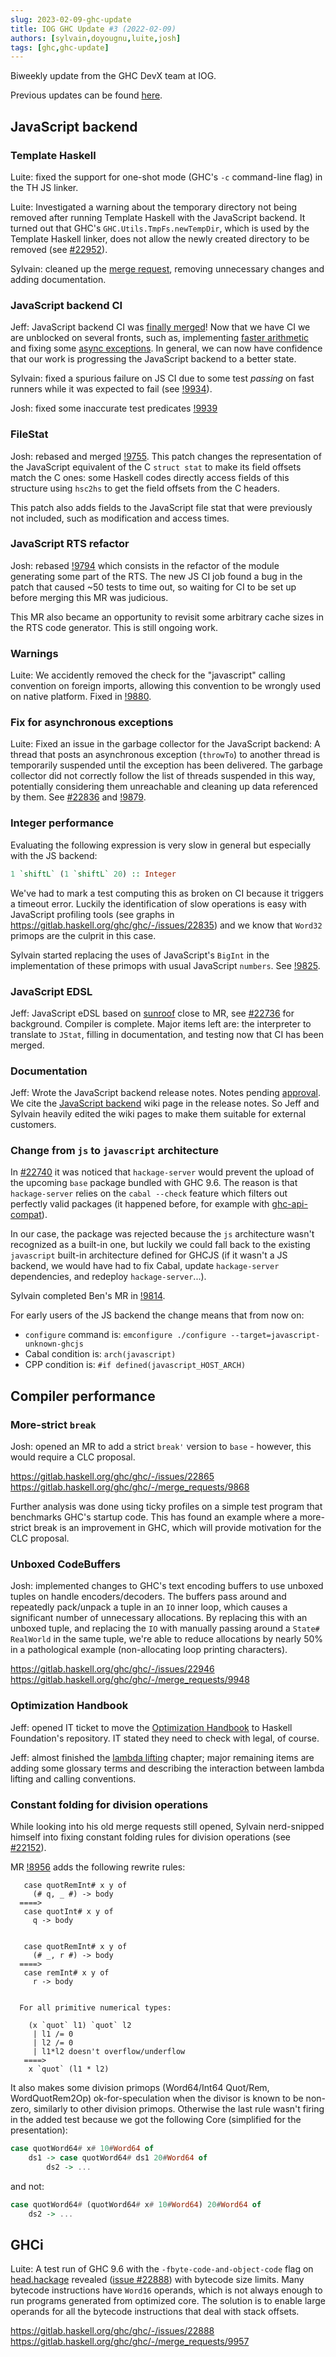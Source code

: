 ```yaml
---
slug: 2023-02-09-ghc-update
title: IOG GHC Update #3 (2022-02-09)
authors: [sylvain,doyougnu,luite,josh]
tags: [ghc,ghc-update]
---
```


Biweekly update from the GHC DevX team at IOG.

Previous updates can be found [here](https://engineering.iog.io/tags/ghc-update).

## JavaScript backend

### Template Haskell

Luite: fixed the support for one-shot mode (GHC's `-c` command-line flag)
in the TH JS linker.

Luite: Investigated a warning about the temporary directory not being removed
after running Template Haskell with the JavaScript backend. It turned out
that GHC's `GHC.Utils.TmpFs.newTempDir`, which is used by the Template Haskell
linker, does not allow the newly created directory to be removed
(see [#22952](https://gitlab.haskell.org/ghc/ghc/-/issues/22952)).

Sylvain: cleaned up the [merge request](https://gitlab.haskell.org/ghc/ghc/-/merge_requests/9779),
removing unnecessary changes and adding documentation.

### JavaScript backend CI

Jeff: JavaScript backend CI was [finally
merged](https://gitlab.haskell.org/ghc/ghc/-/merge_requests/9552)! Now that we
have CI we are unblocked on several fronts, such as, implementing [faster
arithmetic](https://gitlab.haskell.org/ghc/ghc/-/merge_requests/9825) and fixing
some [async
exceptions](https://gitlab.haskell.org/ghc/ghc/-/merge_requests/9879). In
general, we can now have confidence that our work is progressing the JavaScript
backend to a better state.

Sylvain: fixed a spurious failure on JS CI due to some test _passing_ on fast runners
while it was expected to fail (see [!9934](https://gitlab.haskell.org/ghc/ghc/-/merge_requests/9934)).

Josh: fixed some inaccurate test predicates [!9939](https://gitlab.haskell.org/ghc/ghc/-/merge_requests/9939)

### FileStat

Josh: rebased and merged [!9755](https://gitlab.haskell.org/ghc/ghc/-/merge_requests/9755).
This patch changes the representation of the JavaScript equivalent of the C `struct stat`
to make its field offsets match the C ones: some Haskell codes directly access fields of
this structure using `hsc2hs` to get the field offsets from the C headers.

This patch also adds fields to the JavaScript file stat that were previously not
included, such as modification and access times.

### JavaScript RTS refactor

Josh: rebased [!9794](https://gitlab.haskell.org/ghc/ghc/-/merge_requests/9794) which consists
in the refactor of the module generating some part of the RTS. The new JS CI job found a bug in the patch that
caused ~50 tests to time out, so waiting for CI to be set up before merging this MR was judicious.

This MR also became an opportunity to revisit some arbitrary cache sizes in the RTS code generator.
This is still ongoing work.

### Warnings

Luite: We accidently removed the check for the "javascript" calling convention on
foreign imports, allowing this convention to be wrongly used on native platform.
Fixed in [!9880](https://gitlab.haskell.org/ghc/ghc/-/merge_requests/9880).

### Fix for asynchronous exceptions

Luite: Fixed an issue in the garbage collector for the JavaScript backend:
A thread that posts an asynchronous exception (`throwTo`) to another thread
is temporarily suspended until the exception has been delivered. The
garbage collector did not correctly follow the list of threads suspended in
this way, potentially considering them unreachable and cleaning up data
referenced by them. See [#22836](https://gitlab.haskell.org/ghc/ghc/-/issues/22836) and
[!9879](https://gitlab.haskell.org/ghc/ghc/-/merge_requests/9879).

### Integer performance

Evaluating the following expression is very slow in general but especially with
the JS backend:

```haskell
1 `shiftL` (1 `shiftL` 20) :: Integer
```

We've had to mark a test computing this as broken on CI because it triggers a
timeout error. Luckily the identification of slow operations is easy with
JavaScript profiling tools (see graphs in
https://gitlab.haskell.org/ghc/ghc/-/issues/22835) and we know that `Word32`
primops are the culprit in this case.

Sylvain started replacing the uses of JavaScript's `BigInt` in the
implementation of these primops with usual JavaScript `numbers`.
See [!9825](https://gitlab.haskell.org/ghc/ghc/-/merge_requests/9825).

### JavaScript EDSL

Jeff: JavaScript eDSL based on
[sunroof](https://github.com/ku-fpg/sunroof-compiler) close to MR, see
[#22736](https://gitlab.haskell.org/ghc/ghc/-/issues/22736) for background.
Compiler is complete. Major items left are: the interpreter to translate to
`JStat`, filling in documentation, and testing now that CI has been merged.

### Documentation

Jeff: Wrote the JavaScript backend release notes. Notes pending
[approval](https://gitlab.haskell.org/ghc/ghc/-/merge_requests/9828). We cite
the [JavaScript
backend](https://gitlab.haskell.org/ghc/ghc/-/wikis/javascript-backend) wiki
page in the release notes. So Jeff and Sylvain heavily edited the wiki pages to
make them suitable for external customers.

### Change from `js` to `javascript` architecture

In [#22740](https://gitlab.haskell.org/ghc/ghc/-/issues/22740) it was noticed that
`hackage-server` would prevent the upload of the upcoming `base` package bundled with GHC 9.6.
The reason is that `hackage-server` relies on the `cabal --check` feature which filters
out perfectly valid packages (it happened before, for example with [ghc-api-compat](https://gitlab.haskell.org/haskell/ghc-api-compat/-/issues/1)).

In our case, the package was rejected because the `js` architecture wasn't recognized
as a built-in one, but luckily we could fall back to the existing `javascript` built-in
architecture defined for GHCJS (if it wasn't a JS backend, we would have had to fix Cabal,
update `hackage-server` dependencies, and redeploy `hackage-server`...).

Sylvain completed Ben's MR in [!9814](https://gitlab.haskell.org/ghc/ghc/-/merge_requests/9814).

For early users of the JS backend the change means that from now on:
- `configure` command is: `emconfigure ./configure --target=javascript-unknown-ghcjs`
- Cabal condition is: `arch(javascript)`
- CPP condition is: `#if defined(javascript_HOST_ARCH)`

## Compiler performance

### More-strict `break`

Josh: opened an MR to add a strict `break'` version to `base` - however, this would require a CLC proposal.

https://gitlab.haskell.org/ghc/ghc/-/issues/22865
https://gitlab.haskell.org/ghc/ghc/-/merge_requests/9868

Further analysis was done using ticky profiles on a simple test program that benchmarks GHC's startup code.
This has found an example where a more-strict break is an improvement in GHC, which will provide motivation
for the CLC proposal.

### Unboxed CodeBuffers

Josh: implemented changes to GHC's text encoding buffers to use unboxed tuples on handle encoders/decoders.
The buffers pass around and repeatedly pack/unpack a tuple in an `IO` inner loop, which causes a significant
number of unnecessary allocations. By replacing this with an unboxed tuple, and replacing the `IO` with
manually passing around a `State# RealWorld` in the same tuple, we're able to reduce allocations by nearly 50%
in a pathological example (non-allocating loop printing characters).

https://gitlab.haskell.org/ghc/ghc/-/issues/22946
https://gitlab.haskell.org/ghc/ghc/-/merge_requests/9948

### Optimization Handbook

Jeff: opened IT ticket to move the [Optimization
Handbook](https://github.com/input-output-hk/hs-opt-handbook.github.io) to Haskell Foundation's repository.
IT stated they need to check with legal, of course.

Jeff: almost finished the [lambda
lifting](https://input-output-hk.github.io/hs-opt-handbook.github.io/src/Optimizations/GHC_opt/lambda_lifting.html)
chapter; major remaining items are adding some glossary terms and describing the
interaction between lambda lifting and calling conventions.


### Constant folding for division operations

While looking into his old merge requests still opened, Sylvain nerd-snipped
himself into fixing constant folding rules for division operations (see
[#22152](https://gitlab.haskell.org/ghc/ghc/-/issues/22152)).

MR [!8956](https://gitlab.haskell.org/ghc/ghc/-/merge_requests/8956) adds the
following rewrite rules:

```
   case quotRemInt# x y of
     (# q, _ #) -> body
  ====>
   case quotInt# x y of
     q -> body


   case quotRemInt# x y of
     (# _, r #) -> body
  ====>
   case remInt# x y of
     r -> body


  For all primitive numerical types:

    (x `quot` l1) `quot` l2
     | l1 /= 0
     | l2 /= 0
     | l1*l2 doesn't overflow/underflow
   ====>
    x `quot` (l1 * l2)
```

It also makes some division primops (Word64/Int64 Quot/Rem, WordQuotRem2Op)
ok-for-speculation when the divisor is known to be non-zero, similarly to other
division primops. Otherwise the last rule wasn't firing in the added test
because we got the following Core (simplified for the presentation):

```haskell
case quotWord64# x# 10#Word64 of
    ds1 -> case quotWord64# ds1 20#Word64 of
        ds2 -> ...
```

and not:

```haskell
case quotWord64# (quotWord64# x# 10#Word64) 20#Word64 of
    ds2 -> ...
```

## GHCi

Luite: A test run of GHC 9.6 with the `-fbyte-code-and-object-code` flag
on [head.hackage](https://ghc.gitlab.haskell.org/head.hackage/) revealed
([issue #22888](https://gitlab.haskell.org/ghc/ghc/-/issues/22888)) with bytecode
size limits. Many bytecode instructions have `Word16` operands, which
is not always enough to run programs generated from optimized core. The solution
is to enable large operands for all the bytecode instructions that deal with
stack offsets.

https://gitlab.haskell.org/ghc/ghc/-/issues/22888
https://gitlab.haskell.org/ghc/ghc/-/merge_requests/9957

